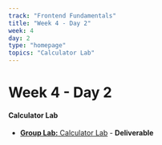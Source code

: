 ```yaml
---
track: "Frontend Fundamentals"
title: "Week 4 - Day 2"
week: 4
day: 2
type: "homepage"
topics: "Calculator Lab"
---
```



# Week 4 - Day 2

#### Calculator Lab

- [**Group Lab:** Calculator Lab](/frontend-fundamentals/week-4/day-2/labs/javascript-calculator-lab/) - **Deliverable**

